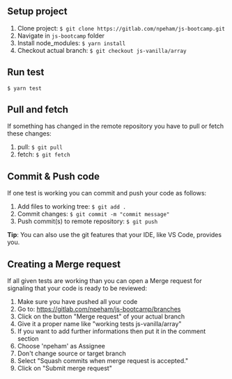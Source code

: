 ## Setup project
1. Clone project: `$ git clone https://gitlab.com/npeham/js-bootcamp.git`
2. Navigate in `js-bootcamp` folder
3. Install node_modules: `$ yarn install`
4. Checkout actual branch: `$ git checkout js-vanilla/array`

## Run test
`$ yarn test`

## Pull and fetch
If something has changed in the remote repository you have to pull or fetch these changes:
1. pull: `$ git pull`
2. fetch: `$ git fetch`

## Commit & Push code
If one test is working you can commit and push your code as follows:
1. Add files to working tree: `$ git add .`
2. Commit changes: `$ git commit -m "commit message"`
3. Push commit(s) to remote repository: `$ git push`

**Tip**: You can also use the git features that your IDE, like VS Code, provides you.


## Creating a Merge request
If all given tests are working than you can open a Merge request for signaling that your code is ready to be reviewed:
1. Make sure you have pushed all your code
2. Go to: https://gitlab.com/npeham/js-bootcamp/branches
3. Click on the button "Merge request" of your actual branch
4. Give it a proper name like "working tests js-vanilla/array"
5. If you want to add further informations then put it in the comment section
6. Choose 'npeham' as Assignee
7. Don't change source or target branch
8. Select "Squash commits when merge request is accepted."
9. Click on "Submit merge request"


